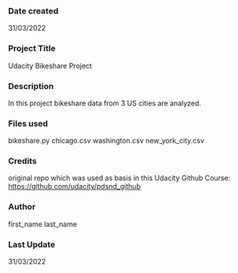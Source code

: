 ### Date created
31/03/2022

### Project Title
Udacity Bikeshare Project

### Description
In this project bikeshare data from 3 US cities are analyzed.

### Files used
bikeshare.py
chicago.csv
washington.csv
new_york_city.csv

### Credits
original repo which was used as basis in this Udacity Github Course: https://github.com/udacity/pdsnd_github

### Author
first_name last_name

### Last Update
31/03/2022

